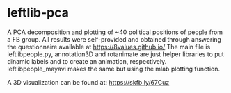 # leftlib-pca
A PCA decomposition and plotting of ~40 political positions of people from a FB group.
All results were self-provided and obtained through answering the questionnaire available at https://8values.github.io/
The main file is leftlibpeople.py, annotation3D and rotanimate are just helper libraries to put dinamic labels and to create an animation, respectively.
leftlibpeople_mayavi makes the same but using the mlab plotting function.

A 3D visualization can be found at: https://skfb.ly/67Cuz